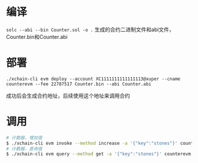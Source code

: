 # 编译

`solc --abi --bin Counter.sol -o .`
生成的合约二进制文件和abi文件，Counter.bin和Counter.abi

# 部署

`./xchain-cli evm deploy --account XC1111111111111113@xuper --cname counterevm --fee 22787517 Counter.bin --abi Counter.abi`

成功后会生成合约地址，后续使用这个地址来调用合约

# 调用

``` bash
# 计数器，增加值
$ ./xchain-cli evm invoke --method increase -a '{"key":"stones"}' counterevm --fee 22787517 --abi Counter.abi
# 计数器，查询值
$ ./xchain-cli evm query --method get -a '{"key":"stones"}' counterevm --abi Counter.abi 
```